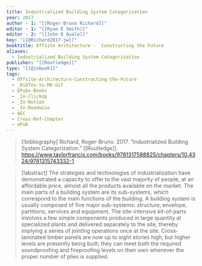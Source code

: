 ```yaml
---
title: Industrialized Building System Categorization
year: 2017
author - 1: "[[Roger-Bruno Richard]]"
editor - 1: "[[Ryan E Smith]]"
editor - 2: "[[John D Quale]]"
key: "[[@Richard2017-jw]]"
booktitle: Offsite Architecture -  Constructing the Future
aliases:
  - Industrialized Building System Categorization
publisher: "[[Routledge]]"
type: "[[@inbook]]"
tags:
  - Offsite-Architecture-Constructing-the-Future
  - _BibTex-to-MD-Git
  - EPubs-Books
  - _In-ClickUp
  - _In-Notion
  - _In-Readwise
  - AEC
  - Cross-Ref-Chapter
  - ePub
---
```


> [!bibliography]
> Richard, Roger-Bruno. 2017. “Industrialized Building System Categorization.” [[Routledge]]. https://www.taylorfrancis.com/books/9781317588825/chapters/10.4324/9781315743332-1

> [!abstract]
> The strategies and technologies of industrialization have demonstrated a capacity to offer to the vast majority of people, at an affordable price, almost all the products available on the market. The main parts of a building system are its sub-systems, which correspond to the main functions of the building. A building system is usually composed of five major sub-systems: structure, envelope, partitions, services and equipment. The site-intensive kit-of-parts involves a few simple components produced in large quantity at specialized plants and delivered separately to the site, thereby implying a series of jointing operations once at the site. Cross-laminated timber panels are now up to eight stories high, but higher levels are presently being built; they can meet both the required soundproofing and fireproofing levels on their own whenever the proper number of plies is supplied.